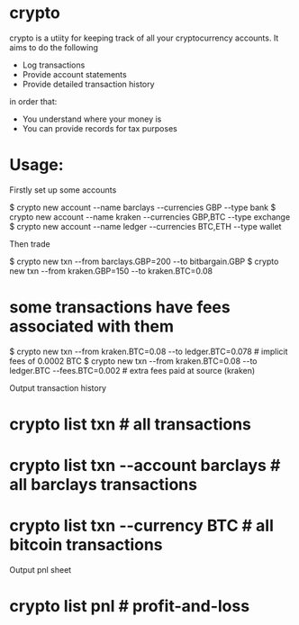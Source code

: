 crypto
======

crypto is a utiity for keeping track of all your cryptocurrency accounts. It aims to do the following

* Log transactions
* Provide account statements
* Provide detailed transaction history

in order that:

* You understand where your money is
* You can provide records for tax purposes


Usage:
======

Firstly set up some accounts

$ crypto new account --name barclays --currencies GBP     --type bank
$ crypto new account --name kraken   --currencies GBP,BTC --type exchange
$ crypto new account --name ledger   --currencies BTC,ETH --type wallet

Then trade

$ crypto new txn --from barclays.GBP=200 --to bitbargain.GBP
$ crypto new txn --from kraken.GBP=150 --to kraken.BTC=0.08

# some transactions have fees associated with them

$ crypto new txn --from kraken.BTC=0.08 --to ledger.BTC=0.078              # implicit fees of 0.0002 BTC
$ crypto new txn --from kraken.BTC=0.08 --to ledger.BTC --fees.BTC=0.002   # extra fees paid at source (kraken)

Output transaction history

# crypto list txn                       # all transactions
# crypto list txn --account  barclays   # all barclays transactions
# crypto list txn --currency BTC        # all bitcoin transactions

Output pnl sheet

# crypto list pnl   # profit-and-loss
 


